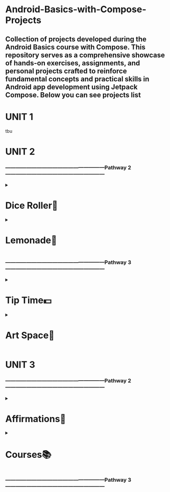 # Android-Basics-with-Compose-Projects
## Collection of projects developed during the Android Basics course with Compose. This repository serves as a comprehensive showcase of hands-on exercises, assignments, and personal projects crafted to reinforce fundamental concepts and practical skills in Android app development using Jetpack Compose. Below you can see projects list

# UNIT 1
tbu
# UNIT 2
### ———————————————————Pathway 2———————————————————
<details>
  <summary><h1>Dice Roller🎲</h1></summary>
  <h2>Overview</h2>
  <p><strong>⟫ Description:</strong></p>
  <p><em>Interactive dice roller app</em></p>
  <p><strong>⟫ Label:</strong></p>
  <p><em>Guided project</em>📖</p>
  <p><strong>⟫ Implemented Novelty</strong></p>
  <p><strong>⟫ Topics/Concepts Learned:</strong></p>
  <p><em>Button and Image composables, remember() and mutableStateOf() functions, Debugger</em></p>
  <h2>Screenshots</h2>
  <p align="center">
    <img src="https://github.com/eidarulu/Android-Basics-with-Compose-Projects/assets/94914844/089a1566-6cdc-419f-9781-4681a27d3f29" alt="Dice Roller" width="250"/>
  </p>
</details>
<details>
  <summary><h1>Lemonade🍋</h1></summary>
  <h2>Overview</h2>
  <p><strong>⟫ Description:</strong></p>
  <p><em>Digital Lemonade app, where you can experience the joy of making lemonade digitally</em></p>
  <p><strong>⟫ Label:</strong></p>
  <p><em>Independent practice</em> 💡</p>
  <p><strong>⟫ Implemented Novelty</strong></p>
  <p><strong>⟫ Topics/Concepts Learned:</strong></p>
  <p><em>Topics from Dice Roller project revised</em></p>
  <h2>Screenshots</h2>
  <div style="display: flex;">
    <img src="https://github.com/eidarulu/Android-Basics-with-Compose-Projects/assets/94914844/0d4805db-e3d9-47bc-bc77-2ecc075ab37b" alt="Image 1" style="width: 230px; height: 500px;">
    <img src="https://github.com/eidarulu/Android-Basics-with-Compose-Projects/assets/94914844/13c757ba-0d04-4299-b2b6-85c2e370934e" alt="Image 2" style="width: 230px; height: 500px;">
    <img src="https://github.com/eidarulu/Android-Basics-with-Compose-Projects/assets/94914844/a104bfb1-3d60-4fc5-abf4-f430c89644a8" alt="Image 3" style="width: 230px; height: 500px;">
    <img src="https://github.com/eidarulu/Android-Basics-with-Compose-Projects/assets/94914844/5b5d2f06-9648-4fc4-8451-c8fd6f1942c2" alt="Image 3" style="width: 230px; height: 500px;">
  </div>
</details>

### ———————————————————Pathway 3———————————————————
<details>
  <summary><h1>Tip Time💵</h1></summary>
  <h2>Overview</h2>
  <p><strong>⟫ Description:</strong></p>
  <p><em>Interactive tip calculator that can calculate and round a tip amount based on the bill amount and tip percentage</em></p>
  <p><strong>⟫ Label:</strong></p>
  <p><em>Guided project</em>📖</p>
  <p><strong>⟫ Implemented Novelty</strong></p>
  <p><strong>⟫ Topics/Concepts Learned:</strong></p>
  <p><em>State, Stateful vs stateless composables, Switch and TextField composables, State hoisting, Composition, Recomposition  Automated tests</em></p>
  <h2>Screenshots</h2>
  <div style="display: flex;">
    <img src="https://github.com/eidarulu/Android-Basics-with-Compose-Projects/assets/94914844/f046aa30-6244-49c0-9160-651197a5c27c" alt="Image 1" style="width: 230px; height: 500px;">
    <img src="https://github.com/eidarulu/Android-Basics-with-Compose-Projects/assets/94914844/541198de-0f36-4f1e-a905-5b1cf9ef7ab3" alt="Image 2" style="width: 230px; height: 500px;">
    <img src="https://github.com/eidarulu/Android-Basics-with-Compose-Projects/assets/94914844/a7268314-4e04-44d1-9d6d-3ac68d0e6a98" alt="Image 3" style="width: 230px; height: 500px;">
  </div>
</details>
<details>
  <summary><h1>Art Space🌌</h1></summary>
  <h2>Overview</h2>
  <p><strong>⟫ Description:</strong></p>
  <p><em>Digital Art Space — an app that displays a curated collection of framed artwork</em></p>
  <p><strong>⟫ Label: </strong></p>
  <p><em>Independent practice</em>💡</p>
  <p><strong>⟫ Implemented Novelty</strong></p>
  <p><strong>⟫ Topics/Concepts Learned:</strong></p>
  <p><em>State, Low-fidelity prototype</em></p>
  <h2>Screenshots</h2>
  <div style="display: flex;">
    <img src="https://github.com/eidarulu/Android-Basics-with-Compose-Projects/assets/94914844/29e31378-9b74-470e-a1de-6839cd092e16" alt="Image 1" style="width: 230px; height: 500px;">
    <img src="https://github.com/eidarulu/Android-Basics-with-Compose-Projects/assets/94914844/2fab6f08-d03e-42d9-9243-659b1b78ddc8" alt="Image 2" style="width: 230px; height: 500px;">
    <img src="https://github.com/eidarulu/Android-Basics-with-Compose-Projects/assets/94914844/b1e83c7e-1d9d-49a7-9e05-f0b7c185a3b2" alt="Image 3" style="width: 230px; height: 500px;">
  </div>
</details>

# UNIT 3
### ———————————————————Pathway 2———————————————————
<details>
  <summary><h1>Affirmations🌠</h1></summary>
  <h2>Overview</h2>
  <p><strong>⟫ Description:</strong></p>
  <p><em>Displays a list of affirmations paired with beautiful images to bring positivity to your day!</em></p>
  <p><strong>⟫ Label:</strong></p>
  <p><em>Guided project</em>📖</p>
  <p><strong>⟫ Implemented Novelty</strong></p>
  <p><em>Built a scrollable list✔️</em></p>
  <p><em>Changed the app icon✔️</em></p>
  <p><strong>⟫ Topics/Concepts Learned:</strong></p>
  <p><em>LazyColumn and Card composables, Adaptive and Legacy Launcher Icons</em></p>
  <h2>Demo</h2>
  <div style="display: flex;">
    <img src="https://github.com/user-attachments/assets/38c315ee-4fa2-499a-97bb-a2f50db9d3cd" alt="Image 1" style="width: 230px; height: 500px;">
  </div>
</details>
<details>
  <summary><h1>Courses📚</h1></summary>
  <h2>Overview</h2>
  <p><strong>⟫ Description:</strong></p>
  <p><em>Displays a grid of course topics</em></p>
  <p><strong>⟫ Label:</strong></p>
  <p><em>Independent practice</em>💡</p>
  <p><strong>⟫ Implemented Novelty</strong></p>
  <p><em>Built a scrollable grid✔️</em></p>
  <p><strong>⟫ Topics/Concepts Learned:</strong></p>
  <p><em>LazyVerticalGrid composable</em></p>
  <h2>Demo</h2>
  <div style="display: flex;">
    <img src="https://github.com/user-attachments/assets/61059300-7a4c-42dc-b4ed-f3ec751731a3" alt="Image 1" style="width: 230px; height: 500px;">
  </div>
</details>

### ———————————————————Pathway 3———————————————————
